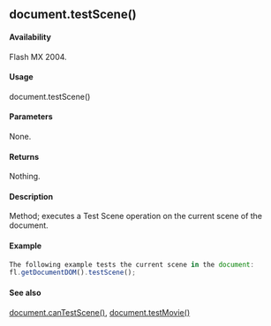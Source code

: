 ## document.testScene()

#### Availability

Flash MX 2004.

#### Usage

document.testScene()

#### Parameters

None.

#### Returns

Nothing.

#### Description

Method; executes a Test Scene operation on the current scene of the document.

#### Example

```javascript
The following example tests the current scene in the document:
fl.getDocumentDOM().testScene();

```
#### See also

[document.canTestScene()](#!AdobeDocs/developers-animatesdk-docs/master/Document_object/docume28.md), [document.testMovie()](#!AdobeDocs/developers-animatesdk-docs/master/Document_object/docu5948.md)
